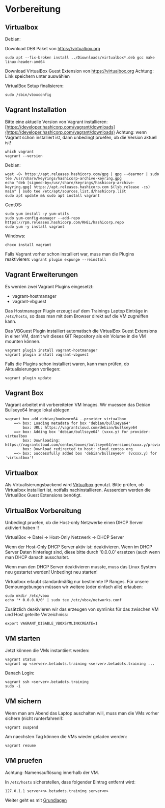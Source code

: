 # Vorbereitung

## Virtualbox

Debian:

Download DEB Paket von https://virtualbox.org

```shell
sudo apt --fix-broken install ../Diownloads/virtualbox*.deb gcc make linux-header-amd64
```

Download VirtualBox Guest Extension von https://virtualbox.org
Achtung: Link speichern unter auswählen

VirtualBox Setup finalisieren:

```shell
sudo /sbin/vboxconfig
```

## Vagrant Installation

Bitte eine aktuelle Version von Vagrant installieren: [https://developer.hashicorp.com/vagrant/downloads](https://developer.hashicorp.com/vagrant/downloads)
Achtung: wenn Vagrant schon installiert ist, dann unbedingt pruefen, ob die Version aktuell ist!

```shell
which vagrant
vagrant --version
```

Debian:

```shell
wget -O- https://apt.releases.hashicorp.com/gpg | gpg --dearmor | sudo tee /usr/share/keyrings/hashicorp-archive-keyring.gpg
echo "deb [signed-by=/usr/share/keyrings/hashicorp-archive-keyring.gpg] https://apt.releases.hashicorp.com $(lsb_release -cs) main" | sudo tee /etc/apt/sources.list.d/hashicorp.list
sudo apt update && sudo apt install vagrant
```

CentOS:

```shell
sudo yum install -y yum-utils
sudo yum-config-manager --add-repo https://rpm.releases.hashicorp.com/RHEL/hashicorp.repo
sudo yum -y install vagrant
```

Windows:

```shell
choco install vagrant
```

Falls Vagrant vorher schon installiert war, muss man die Plugins reaktivieren: `vagrant plugin expunge --reinstall`

## Vagrant Erweiterungen

Es werden zwei Vagrant Plugins eingesetzt:

- vagrant-hostmanager
- vagrant-vbguest

Das Hostmanager Plugin erzeugt auf dem Trainings Laptop Einträge in `/etc/hosts`, so dass man mit dem Browser direkt auf die VM zugreiffen kann.

Das VBGuest Plugin installiert automatisch die VirtualBox Guest Extensions in einer VM, damit wir dieses GIT Repository als ein Volume in die VM mounten können.

```shell
vagrant plugin install vagrant-hostmanager
vagrant plugin install vagrant-vbguest
```

Falls die Plugins schon installiert waren, kann man prüfen, ob Aktualisierungen vorliegen:

```shell
vagrant plugin update
```

## Vagrant Box

Vagrant arbeitet mit vorbereiteten VM Images. Wir muessen das Debian Bullseye64 Image lokal ablegen:

```shell
vagrant box add debian/bookworm64 --provider virtualbox
    ==> box: Loading metadata for box 'debian/bullseye64'
        box: URL: https://vagrantcloud.com/debian/bullseye64
    ==> box: Adding box 'debian/bullseye64' (vxxx.y) for provider: virtualbox
        box: Downloading: https://vagrantcloud.com/centos/boxes/bullseye64/versions/xxxx.y/providers/virtualbox.box
        box: Download redirected to host: cloud.centos.org
    ==> box: Successfully added box 'debian/bullseye64' (vxxxx.y) for 'virtualbox'!
```

## Virtualbox

Als Virtualisierungsbackend wird [Virtualbox](https://virtualbox.org) genutzt.
Bitte prüfen, ob Virtualbox installiert ist, notfalls nachinstallieren.
Ausserdem werden die VirtualBox Guest Extensions benötigt.

## VirtualBox Vorbereitung

Unbedingt pruefen, ob die Host-only Netzwerke einen DHCP Server aktiviert haben !!

VirtualBox -> Datei -> Host-Only Netzwerk -> DHCP Server

Wenn der Host-Only DHCP Server aktiv ist: deaktivieren.
Wenn im DHCP Server Daten hinterlegt sind, diese bitte durch '0.0.0.0' ersetzen (auch wenn man DHCP danach ausschaltet.

Wenn man den DHCP Server deaktivieren musste, muss das Linux System neu gestartet werden! Unbedingt neu starten!

Virtualbox erlaubt standardmäßig nur bestimmte IP Ranges. Für unsere Demoumgebungen müssen wir weitere (oder einfach alle) erlauben:

```shell
sudo mkdir /etc/vbox
echo '* 0.0.0.0/0' | sudo tee /etc/vbox/networks.conf
```

Zusätzlich deakivieren wir das erzeugen von symlinks für das zwischen VM und Host geteilte Verzeichniss:

```shell
export VAGRANT_DISABLE_VBOXSYMLINKCREATE=1
```

## VM starten

Jetzt können die VMs instantiiert werden:

```shell
vagrant status
vagrant up <server>.betadots.training <server>.betadots.training ...
```

Danach Login:

```shell
vagrant ssh <server>.betadots.training
sudo -i
```

## VM sichern

Wenn man am Abend das Laptop auschalten will, muss man die VMs vorher sichern (nicht runterfahren!):

```shell
vagrant suspend
```

Am naechsten Tag können die VMs wieder geladen werden:

```shell
vagrant resume
```

## VM pruefen

Achtung: Namensauflösung innerhalb der VM.

In `/etc/hosts` sicherstellen, dass folgender Eintrag entfernt wird:

```shell
127.0.1.1 server<n>.betadots.training server<n>
```

Weiter geht es mit [Grundlagen](../01_Grundlagen)
